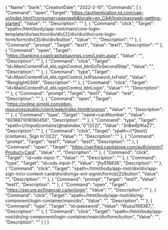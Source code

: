 {
  "Name": "bank",
  "CreationDate": "2022-2-10",
  "Commands": [
    {
      "Command": "open",
      "Target": "https://authentication.td.com/uap-ui/index.html?consumer=easyweb&locale=en_CA#/login/easyweb-getting-started",
      "Value": "",
      "Description": ""
    },
    {
      "Command": "click",
      "Target": "xpath=/html/body/app-root/main/core-login-template/div/section/div/div[2]/div/div/div/core-login-form/form/div[3]/div/div/button",
      "Value": "",
      "Description": ""
    },
    {
      "Command": "prompt",
      "Target": "test1",
      "Value": "test1",
      "Description": ""
    },
    {
      "Command": "open",
      "Target": "https://banking.coastcapitalsavings.com/LogIn.aspx",
      "Value": "",
      "Description": ""
    },
    {
      "Command": "click",
      "Target": "id=MainContentFull_ebLoginControl_btnGoToSecondStep",
      "Value": "",
      "Description": ""
    },
    {
      "Command": "type",
      "Target": "id=MainContentFull_ebLoginControl_txtPassword_txField",
      "Value": "Ronglight0306",
      "Description": ""
    },
    {
      "Command": "click",
      "Target": "id=MainContentFull_ebLoginControl_btnLogin",
      "Value": "",
      "Description": ""
    },
    {
      "Command": "prompt",
      "Target": "test1",
      "Value": "test",
      "Description": ""
    },
    {
      "Command": "open",
      "Target": "https://online.simplii.com/ebm-resources/public/client/web/index.html#/signon",
      "Value": "",
      "Description": ""
    },
    {
      "Command": "type",
      "Target": "name=cardNumber",
      "Value": "6018871018180456",
      "Description": ""
    },
    {
      "Command": "type",
      "Target": "xpath=(//input[contains(@tabindex,\"0\")])[2]",
      "Value": "3nBw6jl!KaZ7",
      "Description": ""
    },
    {
      "Command": "click",
      "Target": "xpath=//*[text()[contains(.,'Sign In')]][2]",
      "Value": "",
      "Description": ""
    },
    {
      "Command": "prompt",
      "Target": "test1",
      "Value": "test1",
      "Description": ""
    },
    {
      "Command": "open",
      "Target": "https://verified.capitalone.com/auth/signin?Product=Card",
      "Value": "",
      "Description": ""
    },
    {
      "Command": "click",
      "Target": "id=ods-input-1",
      "Value": "",
      "Description": ""
    },
    {
      "Command": "type",
      "Target": "id=ods-input-1",
      "Value": "jhy518836",
      "Description": ""
    },
    {
      "Command": "click",
      "Target": "xpath=/html/body/app-root/div/div/app-sign-in/ci-content-card/div/div/ngx-ent-signin/form/p[2]/button",
      "Value": "",
      "Description": ""
    },
    {
      "Command": "prompt",
      "Target": "test1",
      "Value": "test1",
      "Description": ""
    },
    {
      "Command": "open",
      "Target": "https://secure.pcfinancial.ca/en/login",
      "Value": "",
      "Description": ""
    },
    {
      "Command": "click",
      "Target": "xpath=/html/body/app-root/div/ng-component/login-container/main/div",
      "Value": "",
      "Description": ""
    },
    {
      "Command": "type",
      "Target": "id=password",
      "Value": "Wuzui168387_",
      "Description": ""
    },
    {
      "Command": "click",
      "Target": "xpath=/html/body/app-root/div/ng-component/login-container/main/div/form/button",
      "Value": "",
      "Description": ""
    }
  ]
}